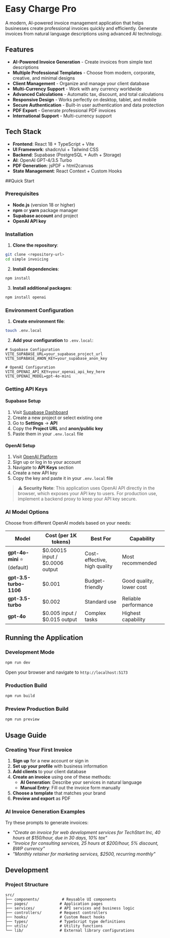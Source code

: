 # Easy Charge Pro

A modern, AI-powered invoice management application that helps businesses create professional invoices quickly and efficiently. Generate invoices from natural language descriptions using advanced AI technology.

## Features

- **AI-Powered Invoice Generation** - Create invoices from simple text descriptions
- **Multiple Professional Templates** - Choose from modern, corporate, creative, and minimal designs
- **Client Management** - Organize and manage your client database
- **Multi-Currency Support** - Work with any currency worldwide
- **Advanced Calculations** - Automatic tax, discount, and total calculations
- **Responsive Design** - Works perfectly on desktop, tablet, and mobile
- **Secure Authentication** - Built-in user authentication and data protection
- **PDF Export** - Generate professional PDF invoices
- **International Support** - Multi-currency support

## Tech Stack

- **Frontend**: React 18 + TypeScript + Vite
- **UI Framework**: shadcn/ui + Tailwind CSS
- **Backend**: Supabase (PostgreSQL + Auth + Storage)
- **AI**: OpenAI GPT-4/3.5 Turbo
- **PDF Generation**: jsPDF + html2canvas
- **State Management**: React Context + Custom Hooks

##Quick Start

### Prerequisites

- **Node.js** (version 18 or higher)
- **npm** or **yarn** package manager
- **Supabase account** and project
- **OpenAI API key**

### Installation

1. **Clone the repository**:

```bash
git clone <repository-url>
cd simple invoicing
```

2. **Install dependencies**:

```bash
npm install
```

3. **Install additional packages**:

```bash
npm install openai
```

### Environment Configuration

1. **Create environment file**:

```bash
touch .env.local
```

2. **Add your configuration** to `.env.local`:

```env
# Supabase Configuration
VITE_SUPABASE_URL=your_supabase_project_url
VITE_SUPABASE_ANON_KEY=your_supabase_anon_key

# OpenAI Configuration
VITE_OPENAI_API_KEY=your_openai_api_key_here
VITE_OPENAI_MODEL=gpt-4o-mini
```

### Getting API Keys

#### Supabase Setup

1. Visit [Supabase Dashboard](https://supabase.com/dashboard)
2. Create a new project or select existing one
3. Go to **Settings** → **API**
4. Copy the **Project URL** and **anon/public key**
5. Paste them in your `.env.local` file

#### OpenAI Setup

1. Visit [OpenAI Platform](https://platform.openai.com/)
2. Sign up or log in to your account
3. Navigate to **API Keys** section
4. Create a new API key
5. Copy the key and paste it in your `.env.local` file

> ⚠️ **Security Note**: This application uses OpenAI API directly in the browser, which exposes your API key to users. For production use, implement a backend proxy to keep your API key secure.

### AI Model Options

Choose from different OpenAI models based on your needs:

| Model                        | Cost (per 1K tokens)            | Best For                     | Capability               |
| ---------------------------- | ------------------------------- | ---------------------------- | ------------------------ |
| **gpt-4o-mini** ⭐ (default) | $0.00015 input / $0.0006 output | Cost-effective, high quality | Most recommended         |
| **gpt-3.5-turbo-1106**       | $0.001                          | Budget-friendly              | Good quality, lower cost |
| **gpt-3.5-turbo**            | $0.002                          | Standard use                 | Reliable performance     |
| **gpt-4o**                   | $0.005 input / $0.015 output    | Complex tasks                | Highest capability       |

## Running the Application

### Development Mode

```bash
npm run dev
```

Open your browser and navigate to `http://localhost:5173`

### Production Build

```bash
npm run build
```

### Preview Production Build

```bash
npm run preview
```

## Usage Guide

### Creating Your First Invoice

1. **Sign up** for a new account or sign in
2. **Set up your profile** with business information
3. **Add clients** to your client database
4. **Create an invoice** using one of these methods:
   - **AI Generation**: Describe your services in natural language
   - **Manual Entry**: Fill out the invoice form manually
5. **Choose a template** that matches your brand
6. **Preview and export** as PDF

### AI Invoice Generation Examples

Try these prompts to generate invoices:

- _"Create an invoice for web development services for TechStart Inc, 40 hours at $150/hour, due in 30 days, 10% tax"_
- _"Invoice for consulting services, 25 hours at $200/hour, 5% discount, BWP currency"_
- _"Monthly retainer for marketing services, $2500, recurring monthly"_

## Development

### Project Structure

```
src/
├── components/          # Reusable UI components
├── pages/              # Application pages
├── services/           # API services and business logic
├── controllers/        # Request controllers
├── hooks/              # Custom React hooks
├── types/              # TypeScript type definitions
├── utils/              # Utility functions
└── lib/                # External library configurations
```
